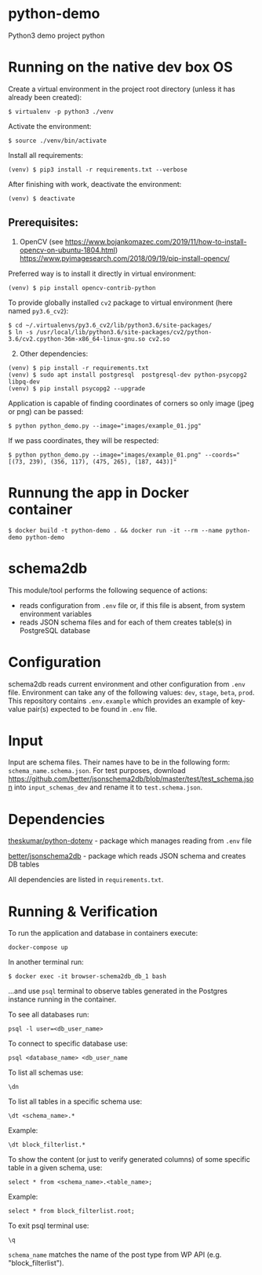 # python-demo
Python3 demo project
python
# Running on the native dev box OS

Create a virtual environment in the project root directory (unless it has already been created):
```
$ virtualenv -p python3 ./venv
```

Activate the environment:
```
$ source ./venv/bin/activate
```

Install all requirements:
```
(venv) $ pip3 install -r requirements.txt --verbose
```

After finishing with work, deactivate the environment:
```
(venv) $ deactivate
```


## Prerequisites:

1) OpenCV (see https://www.bojankomazec.com/2019/11/how-to-install-opencv-on-ubuntu-1804.html)
https://www.pyimagesearch.com/2018/09/19/pip-install-opencv/

Preferred way is to install it directly in virtual environment:
```
(venv) $ pip install opencv-contrib-python
```

To provide globally installed `cv2` package to virtual environment (here named `py3.6_cv2`):
```
$ cd ~/.virtualenvs/py3.6_cv2/lib/python3.6/site-packages/
$ ln -s /usr/local/lib/python3.6/site-packages/cv2/python-3.6/cv2.cpython-36m-x86_64-linux-gnu.so cv2.so
```

2) Other dependencies:
```
(venv) $ pip install -r requirements.txt
(venv) $ sudo apt install postgresql  postgresql-dev python-psycopg2 libpq-dev
(venv) $ pip install psycopg2 --upgrade
```

Application is capable of finding coordinates of corners so only image (jpeg or png) can be passed:
```
$ python python_demo.py --image="images/example_01.jpg"
```
If we pass coordinates, they will be respected:
```
$ python python_demo.py --image="images/example_01.png" --coords="[(73, 239), (356, 117), (475, 265), (187, 443)]"
```

# Runnung the app in Docker container
```
$ docker build -t python-demo . && docker run -it --rm --name python-demo python-demo
```

# schema2db

This module/tool performs the following sequence of actions:
* reads configuration from `.env` file or, if this file is absent, from system environment variables
* reads JSON schema files and for each of them creates table(s) in PostgreSQL database

# Configuration

schema2db reads current environment and other configuration from `.env` file.
Environment can take any of the following values: `dev`, `stage`, `beta`, `prod`.
This repository contains `.env.example` which provides an example of key-value pair(s) expected to be found in `.env` file.

# Input

Input are schema files. Their names have to be in the following form: `schema_name.schema.json`.
For test purposes, download https://github.com/better/jsonschema2db/blob/master/test/test_schema.json into `input_schemas_dev` and rename it to `test.schema.json`.

# Dependencies

[theskumar/python-dotenv](https://github.com/theskumar/python-dotenv) - package which manages reading from `.env` file

[better/jsonschema2db](https://github.com/better/jsonschema2db) - package which reads JSON schema and creates DB tables

All dependencies are listed in `requirements.txt`.

# Running & Verification

To run the application and database in containers execute:
```
docker-compose up
```

In another terminal run:
```
$ docker exec -it browser-schema2db_db_1 bash
```
...and use `psql` terminal to observe tables generated in the Postgres instance running in the container.


To see all databases run:
```
psql -l user=<db_user_name>
```

To connect to specific database use:
```
psql <database_name> <db_user_name
```

To list all schemas use:
```
\dn
```

To list all tables in a specific schema use:
```
\dt <schema_name>.*
```
Example:
```
\dt block_filterlist.*
```

To show the content (or just to verify generated columns) of some specific table in a given schema, use:
```
select * from <schema_name>.<table_name>;
```
Example:
```
select * from block_filterlist.root;
```
To exit psql terminal use:
```
\q
```

`schema_name` matches the name of the post type from WP API (e.g. "block_filterlist").

